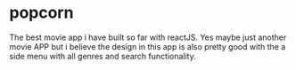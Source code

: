 # popcorn
The best movie app i have built so far with reactJS. Yes maybe just another movie APP but i believe the design in this app is also pretty good with the a side menu with all genres and search functionality.
